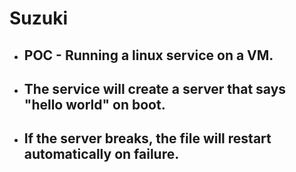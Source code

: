 # Suzuki
- ## POC - Running a linux service on a VM.
- ## The service will create a server that says "hello world" on boot.
- ## If the server breaks, the file will restart automatically on failure.
